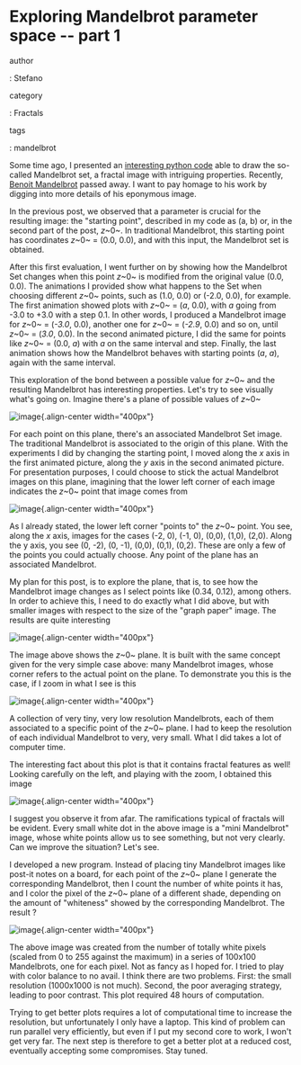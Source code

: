 Exploring Mandelbrot parameter space -- part 1
==============================================

author

:   Stefano

category

:   Fractals

tags

:   mandelbrot

Some time ago, I presented an [interesting python
code](http://forthescience.org/blog/2010/07/12/the-mandelbrot-set-in-python/)
able to draw the so-called Mandelbrot set, a fractal image with
intriguing properties. Recently, [Benoit
Mandelbrot](http://en.wikipedia.org/wiki/Beno%C3%AEt_Mandelbrot) passed
away. I want to pay homage to his work by digging into more details of
his eponymous image.

In the previous post, we observed that a parameter is crucial for the
resulting image: the \"starting point\", described in my code as (a, b)
or, in the second part of the post, *z*~0~. In traditional Mandelbrot,
this starting point has coordinates *z*~0~ = (0.0, 0.0), and with this
input, the Mandelbrot set is obtained.

After this first evaluation, I went further on by showing how the
Mandelbrot Set changes when this point *z*~0~ is modified from the
original value (0.0, 0.0). The animations I provided show what happens
to the Set when choosing different *z*~0~ points, such as (1.0, 0.0) or
(-2.0, 0.0), for example. The first animation showed plots with *z*~0~ =
(*a*, 0.0), with *a* going from -3.0 to +3.0 with a step 0.1. In other
words, I produced a Mandelbrot image for *z*~0~ = (*-3.0*, 0.0), another
one for *z*~0~ = (*-2.9*, 0.0) and so on, until *z*~0~ = (*3.0*, 0.0).
In the second animated picture, I did the same for points like *z*~0~ =
(0.0, *a*) with *a* on the same interval and step. Finally, the last
animation shows how the Mandelbrot behaves with starting points (*a*,
*a*), again with the same interval.

This exploration of the bond between a possible value for *z*~0~ and the
resulting Mandelbrot has interesting properties. Let\'s try to see
visually what\'s going on. Imagine there\'s a plane of possible values
of *z*~0~

![image](http://forthescience.org/blog/wp-content/uploads/2010/10/freepaper.png){.align-center
width="400px"}

For each point on this plane, there\'s an associated Mandelbrot Set
image. The traditional Mandelbrot is associated to the origin of this
plane. With the experiments I did by changing the starting point, I
moved along the *x* axis in the first animated picture, along the *y*
axis in the second animated picture. For presentation purposes, I could
choose to stick the actual Mandelbrot images on this plane, imagining
that the lower left corner of each image indicates the *z*~0~ point that
image comes from

![image](http://forthescience.org/blog/wp-content/uploads/2010/10/mandelbrots.png){.align-center
width="400px"}

As I already stated, the lower left corner \"points to\" the *z*~0~
point. You see, along the *x* axis, images for the cases (-2, 0), (-1,
0), (0,0), (1,0), (2,0). Along the y axis, you see (0, -2), (0, -1),
(0,0), (0,1), (0,2). These are only a few of the points you could
actually choose. Any point of the plane has an associated Mandelbrot.

My plan for this post, is to explore the plane, that is, to see how the
Mandelbrot image changes as I select points like (0.34, 0.12), among
others. In order to achieve this, I need to do exactly what I did above,
but with smaller images with respect to the size of the \"graph paper\"
image. The results are quite interesting

![image](http://forthescience.org/blog/wp-content/uploads/2010/10/z0_plane_1.png){.align-center
width="400px"}

The image above shows the *z*~0~ plane. It is built with the same
concept given for the very simple case above: many Mandelbrot images,
whose corner refers to the actual point on the plane. To demonstrate you
this is the case, if I zoom in what I see is this

![image](http://forthescience.org/blog/wp-content/uploads/2010/10/z0_plane_zoom.png){.align-center
width="400px"}

A collection of very tiny, very low resolution Mandelbrots, each of them
associated to a specific point of the *z*~0~ plane. I had to keep the
resolution of each individual Mandelbrot to very, very small. What I did
takes a lot of computer time.

The interesting fact about this plot is that it contains fractal
features as well! Looking carefully on the left, and playing with the
zoom, I obtained this image

![image](http://forthescience.org/blog/wp-content/uploads/2010/10/z0_features.png){.align-center
width="400px"}

I suggest you observe it from afar. The ramifications typical of
fractals will be evident. Every small white dot in the above image is a
\"mini Mandelbrot\" image, whose white points allow us to see something,
but not very clearly. Can we improve the situation? Let\'s see.

I developed a new program. Instead of placing tiny Mandelbrot images
like post-it notes on a board, for each point of the *z*~0~ plane I
generate the corresponding Mandelbrot, then I count the number of white
points it has, and I color the pixel of the *z*~0~ plane of a different
shade, depending on the amount of \"whiteness\" showed by the
corresponding Mandelbrot. The result ?

![image](http://forthescience.org/blog/wp-content/uploads/2010/10/mandelbrot-shade.png){.align-center
width="400px"}

The above image was created from the number of totally white pixels
(scaled from 0 to 255 against the maximum) in a series of 100x100
Mandelbrots, one for each pixel. Not as fancy as I hoped for. I tried to
play with color balance to no avail. I think there are two problems.
First: the small resolution (1000x1000 is not much). Second, the poor
averaging strategy, leading to poor contrast. This plot required 48
hours of computation.

Trying to get better plots requires a lot of computational time to
increase the resolution, but unfortunately I only have a laptop. This
kind of problem can run parallel very efficiently, but even if I put my
second core to work, I won\'t get very far. The next step is therefore
to get a better plot at a reduced cost, eventually accepting some
compromises. Stay tuned.
